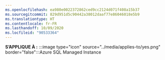 ```yaml
---
ms.openlocfilehash: ea980e0022372862ced9cc2124d071f408a15b37
ms.sourcegitcommit: 829d951d5c90442a38012daaf77e86046018e5b9
ms.translationtype: HT
ms.contentlocale: fr-FR
ms.lasthandoff: 10/09/2020
ms.locfileid: "90533364"
---
```

<Token>**S’APPLIQUE À :** :::image type="icon" source="../media/applies-to/yes.png" border="false":::Azure SQL Managed Instance </Token> 

